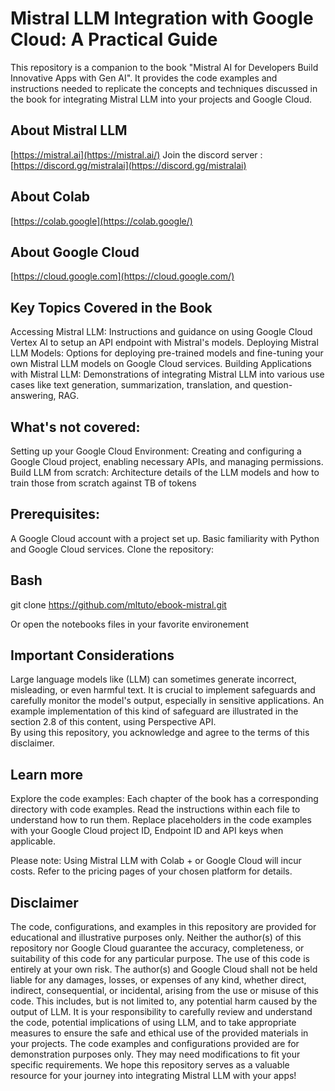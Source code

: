 # Mistral LLM Integration with Google Cloud: A Practical Guide
This repository is a companion to the book "Mistral AI for Developers Build Innovative Apps with Gen AI".
It provides the code examples and instructions needed to replicate the concepts and techniques discussed in the book for integrating Mistral LLM into your projects and Google Cloud.

## About Mistral LLM
[https://mistral.ai](https://mistral.ai/)
Join the discord server : [https://discord.gg/mistralai](https://discord.gg/mistralai)

## About Colab
[https://colab.google](https://colab.google/)

## About Google Cloud
[https://cloud.google.com](https://cloud.google.com/)

## Key Topics Covered in the Book

Accessing Mistral LLM: Instructions and guidance on using Google Cloud Vertex AI to setup an API endpoint with Mistral's models.
Deploying Mistral LLM Models: Options for deploying pre-trained models and fine-tuning your own Mistral LLM models on Google Cloud services.
Building Applications with Mistral LLM: Demonstrations of integrating Mistral LLM into various use cases like text generation, summarization, translation, and question-answering, RAG.

## What's not covered: 
Setting up your Google Cloud Environment: Creating and configuring a Google Cloud project, enabling necessary APIs, and managing permissions.
Build LLM from scratch: Architecture details of the LLM models and how to train those from scratch against TB of tokens 

## Prerequisites:
A Google Cloud account with a project set up.
Basic familiarity with Python and Google Cloud services.
Clone the repository:

## Bash
git clone https://github.com/mltuto/ebook-mistral.git

Or open the notebooks files in your favorite environement

## Important Considerations
Large language models like (LLM) can sometimes generate incorrect, misleading, or even harmful text.
It is crucial to implement safeguards and carefully monitor the model's output, especially in sensitive applications.
An example implementation of this kind of safeguard are illustrated in the section 2.8 of this content, using Perspective API.  
By using this repository, you acknowledge and agree to the terms of this disclaimer.

## Learn more
Explore the code examples:
Each chapter of the book has a corresponding directory with code examples.
Read the instructions within each file to understand how to run them.
Replace placeholders in the code examples with your Google Cloud project ID, Endpoint ID and API keys when applicable.

Please note: Using Mistral LLM with Colab + or Google Cloud will incur costs.
Refer to the pricing pages of your chosen platform for details.

## Disclaimer
The code, configurations, and examples in this repository are provided for educational and illustrative purposes only.
Neither the author(s) of this repository nor Google Cloud guarantee the accuracy, completeness, or suitability of this code for any particular purpose.
The use of this code is entirely at your own risk.
The author(s) and Google Cloud shall not be held liable for any damages, losses, or expenses of any kind, whether direct, indirect, consequential, or incidental, arising from the use or misuse of this code.
This includes, but is not limited to, any potential harm caused by the output of LLM.
It is your responsibility to carefully review and understand the code, potential implications of using LLM, and to take appropriate measures to ensure the safe and ethical use of the provided materials in your projects.
The code examples and configurations provided are for demonstration purposes only. They may need modifications to fit your specific requirements.
We hope this repository serves as a valuable resource for your journey into integrating Mistral LLM with your apps!
